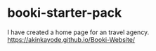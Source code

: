 # booki-starter-pack
I have created a home page for an travel agency.
https://akinkayode.github.io/Booki-Website/
